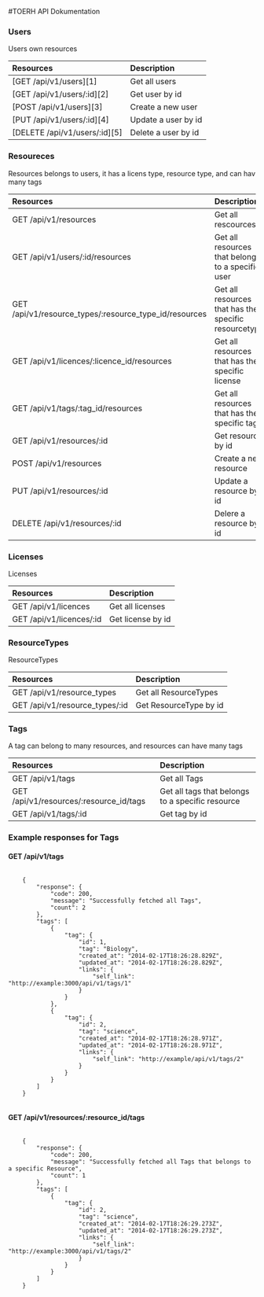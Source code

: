 #TOERH API Dokumentation



### Users
Users own resources

| Resources                                                 | Description                                                   |
| :---------------------------------------------------------|:--------------------------------------------------------------|
| [GET /api/v1/users][1]                                    | Get all users                                                 |
| [GET /api/v1/users/:id][2]                                | Get user by id                                                |
| [POST /api/v1/users][3]                                   | Create a new user                                             |
| [PUT /api/v1/users/:id][4]                                | Update a user by  id                                          |
| [DELETE /api/v1/users/:id][5]                             | Delete a user by id                                           |


### Resoureces
Resources belongs to users, it has a licens type, resource type, and can hav many tags

| Resources                                                 | Description                                                   |
| :---------------------------------------------------------|:--------------------------------------------------------------|
| GET /api/v1/resources                                     | Get all rescources                                            |
| GET /api/v1/users/:id/resources                           | Get all resources that belongs to a specific user             |
| GET /api/v1/resource_types/:resource_type_id/resources    | Get all resources that has the specific resourcetype          |
| GET /api/v1/licences/:licence_id/resources                | Get all resources that has the specific license               |
| GET /api/v1/tags/:tag_id/resources                        | Get all resources that has the specific tag                   |
| GET /api/v1/resources/:id                                 | Get resource by id                                            |
| POST /api/v1/resources                                    | Create a new resource                                         |
| PUT /api/v1/resources/:id                                 | Update a resource by id                                       |
| DELETE /api/v1/resources/:id                              | Delere a resource by id                                       |


### Licenses
Licenses

| Resources                                                 | Description                                                   |
| :---------------------------------------------------------|:--------------------------------------------------------------|
| GET /api/v1/licences                                      | Get all licenses                                              |
| GET /api/v1/licences/:id                                  | Get license by id                                             |


### ResourceTypes
ResourceTypes

| Resources                                                 | Description                                                   |
| :---------------------------------------------------------|:--------------------------------------------------------------|
| GET /api/v1/resource_types                                | Get all ResourceTypes                                         |
| GET /api/v1/resource_types/:id                            | Get ResourceType by id                                        |


### Tags
A tag can belong to many resources, and resources can have many tags

| Resources                                                 | Description                                                   |
| :---------------------------------------------------------|:--------------------------------------------------------------|
| GET /api/v1/tags                                          | Get all Tags                                                  |
| GET /api/v1/resources/:resource_id/tags                   | Get all tags that belongs to a specific resource              |
| GET /api/v1/tags/:id                                      | Get tag by id                                                 |

### Example responses for Tags

#### GET /api/v1/tags

``` 

    {
        "response": {
            "code": 200,
            "message": "Successfully fetched all Tags",
            "count": 2
        },
        "tags": [
            {
                "tag": {
                    "id": 1,
                    "tag": "Biology",
                    "created_at": "2014-02-17T18:26:28.829Z",
                    "updated_at": "2014-02-17T18:26:28.829Z",
                    "links": {
                        "self_link": "http://example:3000/api/v1/tags/1"
                    }
                }
            },
            {
                "tag": {
                    "id": 2,
                    "tag": "science",
                    "created_at": "2014-02-17T18:26:28.971Z",
                    "updated_at": "2014-02-17T18:26:28.971Z",
                    "links": {
                        "self_link": "http://example/api/v1/tags/2"
                    }
                }
            }
        ]
    }
    
```

#### GET /api/v1/resources/:resource_id/tags

```

    {
        "response": {
            "code": 200,
            "message": "Successfully fetched all Tags that belongs to a specific Resource",
            "count": 1
        },
        "tags": [
            {
                "tag": {
                    "id": 2,
                    "tag": "science",
                    "created_at": "2014-02-17T18:26:29.273Z",
                    "updated_at": "2014-02-17T18:26:29.273Z",
                    "links": {
                        "self_link": "http://example:3000/api/v1/tags/2"
                    }
                }
            }
        ]
    }

```